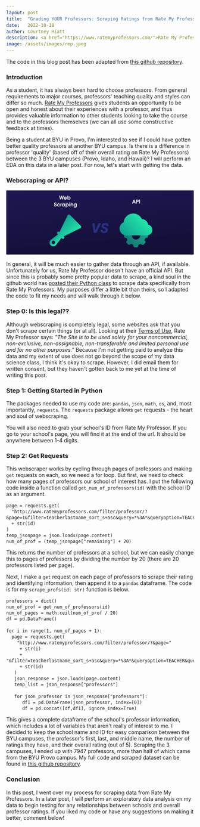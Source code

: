 ```yaml
---
layout: post
title:  "Grading YOUR Professors: Scraping Ratings from Rate My Professors"
date:   2022-10-18
author: Courtney Hiatt
description: <a href="https://www.ratemyprofessors.com/">Rate My Professors</a> has been around since 1999, helping students choose their professors and courses for decades. Want to take a look at the data for your school's professors? Here's a guide on how to use Python to scrape info on your school.
image: /assets/images/rmp.jpeg
---
```

<script src="https://polyfill.io/v3/polyfill.min.js?features=es6"></script> 
<script id="MathJax-script" async src="https://cdn.jsdelivr.net/npm/mathjax@3/es5/tex-mml-chtml.js"></script>

The code in this blog post has been adapted from <a href="https://github.com/tisuela/ratemyprof-api">this github repository</a>. 

### Introduction
As a student, it has always been hard to choose professors. From general requirements to major courses, professors' teaching quality and styles can differ so much. <a href="https://www.ratemyprofessors.com/">Rate My Professors</a> gives students an opportunity to be open and honest about their experiences with a professor, and thus provides valuable information to other students looking to take the course and to the professors themselves (we can all use some constructive feedback at times). 

Being a student at BYU in Provo, I'm interested to see if I could have gotten better quality professors at another BYU campus. Is there is a difference in professor 'quality' (based off of their overall rating on Rate My Professors) between the 3 BYU campuses (Provo, Idaho, and Hawaii)? I will perform an EDA on this data in a later post. For now, let's start with getting the data. 

### Webscraping or API?

<p style="text-align:center;"><img src="https://github.com/courtneyhiatt/stat386-projects/raw/main/assets/images/scrapevsapi.png" alt="" style="width:800px;"/></p>

In general, it will be much easier to gather data through an API, if available. Unfortunately for us, Rate My Professor doesn't have an official API. But since this is probably some pretty popular data to scrape, a kind soul in the github world has <a href="https://github.com/tisuela/ratemyprof-api">posted their Python class</a> to scrape data specifically from Rate My Professors. My purposes differ a little bit than theirs, so I adapted the code to fit my needs and will walk through it below. 

### Step 0: Is this legal??

Although webscraping is completely legal, some websites ask that you don't scrape certain things (or at all). Looking at their <a href="https://www.ratemyprofessors.com/terms-of-use">Terms of Use</a>, Rate My Professor says: *"The Site is to be used solely for your noncommercial, non-exclusive, non-assignable, non-transferable and limited personal use and for no other purposes."* Because I'm not getting paid to analyze this data and my extent of use does not go beyond the scope of my data science class, I think it's okay to scrape. However, I did email them for written consent, but they haven't gotten back to me yet at the time of writing this post.


### Step 1: Getting Started in Python

The packages needed to use my code are: ```pandas```, ```json```, ```math```, ```os```, and, most importantly, ```requests```. The ```requests``` package allows ```get``` requests - the heart and soul of webscraping. 

You will also need to grab your school's ID from Rate My Professor. If you go to your school's page, you will find it at the end of the url. It should be anywhere between 1-4 digits. 

### Step 2: Get Requests

This webscraper works by cycling through pages of professors and making ```get``` requests on each, so we need a for loop. But first, we need to check how many pages of professors our school of interest has. I put the following code inside a function called ```get_num_of_professors(id)``` with the school ID as an argument.

```
page = requests.get(
  "http://www.ratemyprofessors.com/filter/professor/?&page=1&filter=teacherlastname_sort_s+asc&query=*%3A*&queryoption=TEACHER&queryBy=schoolId&sid="
  + str(id)
) 
temp_jsonpage = json.loads(page.content)
num_of_prof = (temp_jsonpage["remaining"] + 20)
```
This returns the number of professors at a school, but we can easily change this to pages of professors by dividing the number by 20 (there are 20 professors listed per page). 

Next, I make a ```get``` request on each page of professors to scrape their rating and identifying information, then append it to a ```pandas``` dataframe. The code is for my ```scrape_profs(id: str)``` function is below.

```
professors = dict()
num_of_prof = get_num_of_professors(id)
num_of_pages = math.ceil(num_of_prof / 20)
df = pd.DataFrame()

for i in range(1, num_of_pages + 1):
  page = requests.get(
    "http://www.ratemyprofessors.com/filter/professor/?&page="
     + str(i)
     + "&filter=teacherlastname_sort_s+asc&query=*%3A*&queryoption=TEACHER&queryBy=schoolId&sid="
     + str(id)
   )
   json_response = json.loads(page.content)
   temp_list = json_response["professors"]

   for json_professor in json_response["professors"]:
      df1 = pd.DataFrame(json_professor, index=[0])
      df = pd.concat([df,df1], ignore_index=True)
```

This gives a complete dataframe of the school's professor information, which includes a lot of variables that aren't really of interest to me. I decided to keep the school name and ID for easy comparison between the BYU campuses, the professor's first, last, and middle name, the number of ratings they have, and their overall rating (out of 5). Scraping the 3 campuses, I ended up with 7947 professors, more than half of which came from the BYU Provo campus. My full code and scraped dataset can be found in <a href="https://github.com/courtneyhiatt/rmpBYU">this github repository</a>. 

### Conclusion

In this post, I went over my process for scraping data from Rate My Professors. In a later post, I will perform an exploratory data analysis on my data to begin testing for any relationships between schools and overall professor ratings. If you liked my code or have any suggestions on making it better, comment below! 


